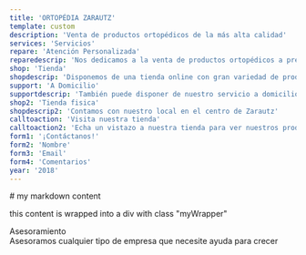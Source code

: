```yaml
---
title: 'ORTOPÉDIA ZARAUTZ'
template: custom
description: 'Venta de productos ortopédicos de la más alta calidad'
services: 'Servicios'
repare: 'Atención Personalizada'
reparedescrip: 'Nos dedicamos a la venta de productos ortopédicos a precios competitivos y mediante una atención personalizada'
shop: 'Tienda'
shopdescrip: 'Disponemos de una tienda online con gran variedad de productos'
support: 'A Domicilio'
supportdescrip: 'También puede disponer de nuestro servicio a domicilio'
shop2: 'Tienda fisica'
shopdescrip2: 'Contamos con nuestro local en el centro de Zarautz'
calltoaction: 'Visita nuestra tienda'
calltoaction2: 'Echa un vistazo a nuestra tienda para ver nuestros productos'
form1: '¡Contáctanos!'
form2: 'Nombre'
form3: 'Email'
form4: 'Comentarios'
year: '2018'
---
```




<div class="myWrapper" markdown="1">
# my markdown content

this content is wrapped into a div with class "myWrapper"
</div>

<div id="asesoramiento"> Asesoramiento </div>
<div id="asesoramiento2">Asesoramos cualquier tipo de empresa que necesite ayuda para crecer</div> 

